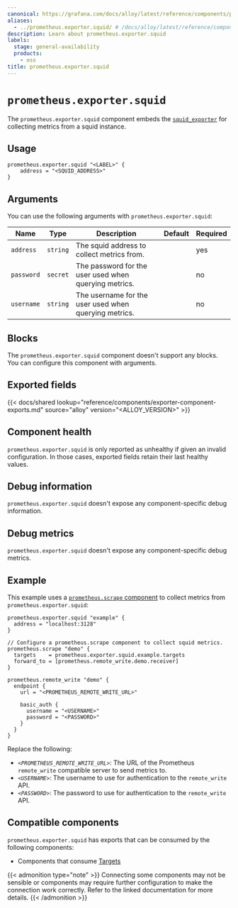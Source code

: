 ```yaml
---
canonical: https://grafana.com/docs/alloy/latest/reference/components/prometheus/prometheus.exporter.squid/
aliases:
  - ../prometheus.exporter.squid/ # /docs/alloy/latest/reference/components/prometheus.exporter.squid/
description: Learn about prometheus.exporter.squid
labels:
  stage: general-availability
  products:
    - oss
title: prometheus.exporter.squid
---
```


# `prometheus.exporter.squid`

The `prometheus.exporter.squid` component embeds the [`squid_exporter`](https://github.com/boynux/squid-exporter) for collecting metrics from a squid instance.

## Usage

```alloy
prometheus.exporter.squid "<LABEL>" {
    address = "<SQUID_ADDRESS>"
}
```

## Arguments

You can use the following arguments with `prometheus.exporter.squid`:

| Name       | Type     | Description                                           | Default | Required |
| ---------- | -------- | ----------------------------------------------------- | ------- | -------- |
| `address`  | `string` | The squid address to collect metrics from.            |         | yes      |
| `password` | `secret` | The password for the user used when querying metrics. |         | no       |
| `username` | `string` | The username for the user used when querying metrics. |         | no       |

## Blocks

The `prometheus.exporter.squid` component doesn't support any blocks. You can configure this component with arguments.

## Exported fields

{{< docs/shared lookup="reference/components/exporter-component-exports.md" source="alloy" version="<ALLOY_VERSION>" >}}

## Component health

`prometheus.exporter.squid` is only reported as unhealthy if given an invalid configuration.
In those cases, exported fields retain their last healthy values.

## Debug information

`prometheus.exporter.squid` doesn't expose any component-specific debug information.

## Debug metrics

`prometheus.exporter.squid` doesn't expose any component-specific debug metrics.

## Example

This example uses a [`prometheus.scrape` component][scrape] to collect metrics from `prometheus.exporter.squid`:

```alloy
prometheus.exporter.squid "example" {
  address = "localhost:3128"
}

// Configure a prometheus.scrape component to collect squid metrics.
prometheus.scrape "demo" {
  targets    = prometheus.exporter.squid.example.targets
  forward_to = [prometheus.remote_write.demo.receiver]
}

prometheus.remote_write "demo" {
  endpoint {
    url = "<PROMETHEUS_REMOTE_WRITE_URL>"

    basic_auth {
      username = "<USERNAME>"
      password = "<PASSWORD>"
    }
  }
}
```

Replace the following:

* _`<PROMETHEUS_REMOTE_WRITE_URL>`_: The URL of the Prometheus `remote_write` compatible server to send metrics to.
* _`<USERNAME>`_: The username to use for authentication to the `remote_write` API.
* _`<PASSWORD>`_: The password to use for authentication to the `remote_write` API.

[scrape]: ../prometheus.scrape/

<!-- START GENERATED COMPATIBLE COMPONENTS -->

## Compatible components

`prometheus.exporter.squid` has exports that can be consumed by the following components:

- Components that consume [Targets](../../../compatibility/#targets-consumers)

{{< admonition type="note" >}}
Connecting some components may not be sensible or components may require further configuration to make the connection work correctly.
Refer to the linked documentation for more details.
{{< /admonition >}}

<!-- END GENERATED COMPATIBLE COMPONENTS -->
